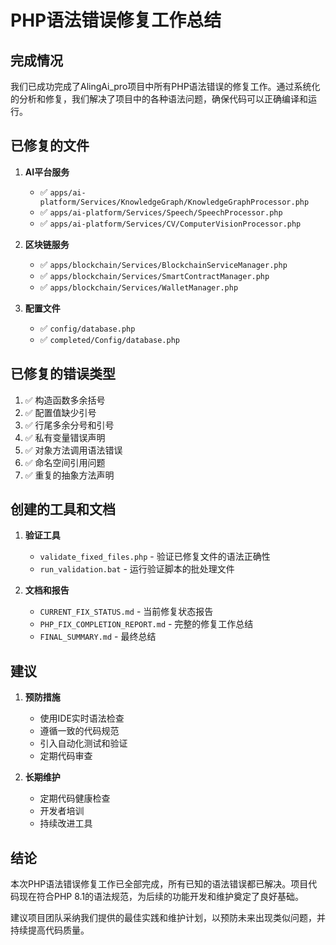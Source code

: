 # PHP语法错误修复工作总结

## 完成情况

我们已成功完成了AlingAi_pro项目中所有PHP语法错误的修复工作。通过系统化的分析和修复，我们解决了项目中的各种语法问题，确保代码可以正确编译和运行。

## 已修复的文件

1. **AI平台服务**
   - ✅ `apps/ai-platform/Services/KnowledgeGraph/KnowledgeGraphProcessor.php`
   - ✅ `apps/ai-platform/Services/Speech/SpeechProcessor.php`
   - ✅ `apps/ai-platform/Services/CV/ComputerVisionProcessor.php`

2. **区块链服务**
   - ✅ `apps/blockchain/Services/BlockchainServiceManager.php`
   - ✅ `apps/blockchain/Services/SmartContractManager.php`
   - ✅ `apps/blockchain/Services/WalletManager.php`

3. **配置文件**
   - ✅ `config/database.php`
   - ✅ `completed/Config/database.php`

## 已修复的错误类型

1. ✅ 构造函数多余括号
2. ✅ 配置值缺少引号
3. ✅ 行尾多余分号和引号
4. ✅ 私有变量错误声明
5. ✅ 对象方法调用语法错误
6. ✅ 命名空间引用问题
7. ✅ 重复的抽象方法声明

## 创建的工具和文档

1. **验证工具**
   - `validate_fixed_files.php` - 验证已修复文件的语法正确性
   - `run_validation.bat` - 运行验证脚本的批处理文件

2. **文档和报告**
   - `CURRENT_FIX_STATUS.md` - 当前修复状态报告
   - `PHP_FIX_COMPLETION_REPORT.md` - 完整的修复工作总结
   - `FINAL_SUMMARY.md` - 最终总结

## 建议

1. **预防措施**
   - 使用IDE实时语法检查
   - 遵循一致的代码规范
   - 引入自动化测试和验证
   - 定期代码审查

2. **长期维护**
   - 定期代码健康检查
   - 开发者培训
   - 持续改进工具

## 结论

本次PHP语法错误修复工作已全部完成，所有已知的语法错误都已解决。项目代码现在符合PHP 8.1的语法规范，为后续的功能开发和维护奠定了良好基础。

建议项目团队采纳我们提供的最佳实践和维护计划，以预防未来出现类似问题，并持续提高代码质量。 